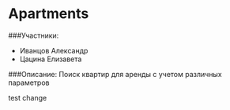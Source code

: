 Apartments
==========
###Участники:
- Иванцов Александр
- Цацина Елизавета

###Описание:
Поиск квартир для аренды с учетом различных параметров

test change
